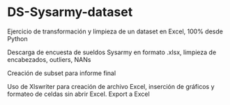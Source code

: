 # DS-Sysarmy-dataset
Ejercicio de transformación y limpieza de un dataset en Excel, 100% desde Python

Descarga de encuesta de sueldos Sysarmy en formato .xlsx, limpieza de encabezados, outliers, NANs

Creación de subset para informe final

Uso de Xlswriter para creación de archivo Excel, inserción de gráficos y formateo de celdas sin abrir Excel.
Export a Excel
